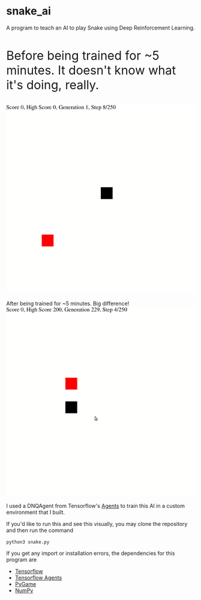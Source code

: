 # snake_ai
A program to teach an AI to play Snake using Deep Reinforcement Learning.

<div style="display: inline-block;">
  <p style="font-size:32px;">Before being trained for ~5 minutes. It doesn't know what it's doing, really.</p>
  <img src="gifs/before_training.gif" alt="before_training.gif" >

</div>
<br>

<p>
  After being trained for ~5 minutes. Big difference!
  <img src="gifs/trained.gif" alt="trained.gif">
 </p>


I used a DNQAgent from Tensorflow's <a href="https://www.tensorflow.org/agents"/>Agents</a> to train this AI in a custom environment that I built.



If you'd like to run this and see this visually, you may clone the repository and then run the command 
```
python3 snake.py
```


If you get any import or installation errors, the dependencies for this program are

<ul>
  <li> <a href="https://pypi.org/project/tensorflow/"/>Tensorflow</a></li>
  <li> <a href="https://pypi.org/project/tf-agents/"/>Tensorflow Agents</a></li>
  <li> <a href="https://pypi.org/project/pygame/"/>PyGame</a></li>
  <li> <a href="https://pypi.org/project/numpy/"/>NumPy</a></li>

</ul>



